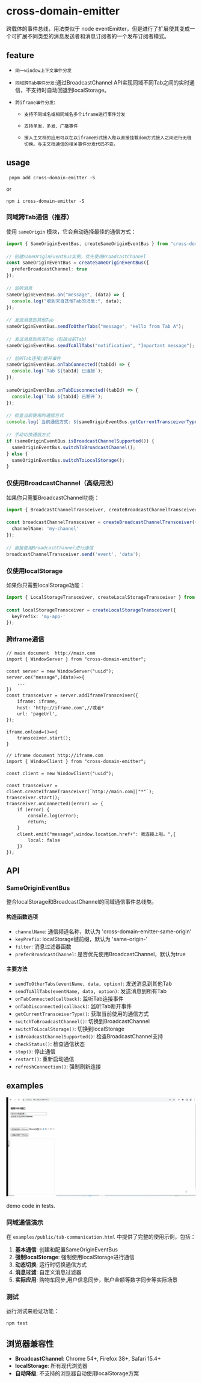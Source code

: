 # cross-domain-emitter

跨载体的事件总线，用法类似于 node eventEmitter，但是进行了扩展使其变成一个可扩展不同类型的消息发送者和消息订阅者的一个发布订阅者模式。

## feature

- `同一window上下文事件分发`

- `同域跨Tab事件分发`:通过BroadcastChannel API实现同域不同Tab之间的实时通信，不支持时自动回退到localStorage。

- `跨iframe事件分发`:

  - `支持不同域名或相同域名多个iframe进行事件分发`

  - `支持单发，多发、广播事件`

  - `接入主文档的应用可以在以iframe形式接入和以直接挂载dom方式接入之间进行无缝切换。与主文档通信的相关事件分发代码不变。`


## usage

` pnpm add cross-domain-emitter -S`

or

`npm i cross-domain-emitter -S`

### 同域跨Tab通信（推荐）

使用 `sameOrigin` 模块，它会自动选择最佳的通信方式：

```typescript
import { SameOriginEventBus, createSameOriginEventBus } from "cross-domain-emitter";

// 创建SameOriginEventBus实例，优先使用BroadcastChannel
const sameOriginEventBus = createSameOriginEventBus({
  preferBroadcastChannel: true
});

// 监听消息
sameOriginEventBus.on("message", (data) => {
  console.log("收到来自其他Tab的消息:", data);
});

// 发送消息到其他Tab
sameOriginEventBus.sendToOtherTabs("message", "Hello from Tab A");

// 发送消息到所有Tab（包括当前Tab）
sameOriginEventBus.sendToAllTabs("notification", "Important message");

// 监听Tab连接/断开事件
sameOriginEventBus.onTabConnected((tabId) => {
  console.log(`Tab ${tabId} 已连接`);
});

sameOriginEventBus.onTabDisconnected((tabId) => {
  console.log(`Tab ${tabId} 已断开`);
});

// 检查当前使用的通信方式
console.log(`当前通信方式: ${sameOriginEventBus.getCurrentTransceiverType()}`);

// 手动切换通信方式
if (sameOriginEventBus.isBroadcastChannelSupported()) {
  sameOriginEventBus.switchToBroadcastChannel();
} else {
  sameOriginEventBus.switchToLocalStorage();
}
```

### 仅使用BroadcastChannel（高级用法）

如果你只需要BroadcastChannel功能：

```typescript
import { BroadcastChannelTransceiver, createBroadcastChannelTransceiver } from "cross-domain-emitter";

const broadcastChannelTransceiver = createBroadcastChannelTransceiver({
  channelName: 'my-channel'
});

// 直接使用BroadcastChannel进行通信
broadcastChannelTransceiver.send('event', 'data');
```

### 仅使用localStorage

如果你只需要localStorage功能：

```typescript
import { LocalStorageTransceiver, createLocalStorageTransceiver } from "cross-domain-emitter";

const localStorageTransceiver = createLocalStorageTransceiver({
  keyPrefix: 'my-app-'
});
```

### 跨iframe通信

```
// main document  http://main.com
import { WindowServer } from "cross-domain-emitter";

const server = new WindowServer("uuid");
server.on("message",(data)=>{
    ...
})
const transceiver = server.addIframeTransceiver({
    iframe: iframe,
    host: 'http://iframe.com',//或者*
    url: 'pageUrl',
});

iframe.onload=()=>{
    transceiver.start();
}

```

```
// iframe document http://iframe.com
import { WindowClient } from "cross-domain-emitter";

const client = new WindowClient("uuid");

const transceiver = client.createIframeTransceiver(`http://main.com||"*"`);
transceiver.start();
transceiver.onConnected((error) => {
    if (error) {
        console.log(error);
        return;
    }
    client.emit("message",window.location.href+": 我连接上啦。",{
        local: false
    })
});

```

## API

### SameOriginEventBus

整合localStorage和BroadcastChannel的同域通信事件总线类。

#### 构造函数选项

- `channelName`: 通信频道名称，默认为 'cross-domain-emitter-same-origin'
- `keyPrefix`: localStorage键前缀，默认为 'same-origin-'
- `filter`: 消息过滤器函数
- `preferBroadcastChannel`: 是否优先使用BroadcastChannel，默认为true

#### 主要方法

- `sendToOtherTabs(eventName, data, option)`: 发送消息到其他Tab
- `sendToAllTabs(eventName, data, option)`: 发送消息到所有Tab
- `onTabConnected(callback)`: 监听Tab连接事件
- `onTabDisconnected(callback)`: 监听Tab断开事件
- `getCurrentTransceiverType()`: 获取当前使用的通信方式
- `switchToBroadcastChannel()`: 切换到BroadcastChannel
- `switchToLocalStorage()`: 切换到localStorage
- `isBroadcastChannelSupported()`: 检查BroadcastChannel支持
- `checkStatus()`: 检查通信状态
- `stop()`: 停止通信
- `restart()`: 重新启动通信
- `refreshConnection()`: 强制刷新连接

## examples

![alt demo](./demo.gif)
 
 demo code in tests.

### 同域通信演示

在 `examples/public/tab-communication.html` 中提供了完整的使用示例，包括：

1. **基本通信**: 创建和配置SameOriginEventBus
2. **强制localStorage**: 强制使用localStorage进行通信
3. **动态切换**: 运行时切换通信方式
4. **消息过滤**: 自定义消息过滤器
57. **实际应用**: 购物车同步,用户信息同步，账户金额等数字同步等实际场景

### 测试

运行测试来验证功能：

```bash
npm test
```

## 浏览器兼容性

- **BroadcastChannel**: Chrome 54+, Firefox 38+, Safari 15.4+
- **localStorage**: 所有现代浏览器
- **自动降级**: 不支持的浏览器自动使用localStorage方案
